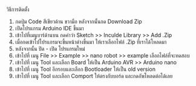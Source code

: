 วิธีการติดตั้ง 
1. กดปุ่ม Code สีเขียวด้าน ขวามือ หลังจากนั้นกด Download Zip
2. เปิดโปรแกรม Arduino IDE ขึ้นมา
3. เข้าไปที่เมนูบาร์ด้านบน กดคำว่า Sketch >> Inculde Library >> Add .Zip
4. เมื่อกดเข้าไปโปรแกรมจะขึ้นหน้าต่างขึ้นมา ให้เราเลือกไฟล์ .Zip ที่เราได้โหลดมา
5. หลังจากนั้น ปิด - เปิด โปรแกรมใหม่
6. เข้าไปที่ เมนู File >> Example >> nano robot >> example เลือกไฟล์ที่จะทดสอบ
7. เข้าไปที่ เมนู Tool และเลือก Board ให้เป็น Arduino AVR >> Arduino nano
8. เข้าไปที่ เมนู Tool อีกรอบและเลือก Bootloader ให้เป็น old version 
9. เข้าไปที่ เมนู Tool และเลือก Comport ให้ตรงกับบอร์ด และกดอัพโหลดต่อได้เลย
